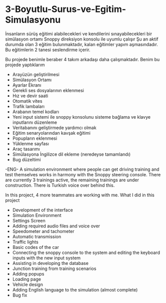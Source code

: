 # 3-Boyutlu-Surus-ve-Egitim-Simulasyonu
İnsanların sürüş eğitimi alabilecekleri ve kendilerini sınayabilecekleri bir simülasyon ortamı Snoppy direksiyon konsolu ile uyumlu çalışır Şu an aktif durumda olan 3 eğitim bulunmaktadır, kalan eğitimler yapım aşmasındadır. Bu eğitimlerin 2 tanesi seslendirme içerir.

Bu projede benimle beraber 4 takım arkadaşı daha çalışmaktadır. Benim bu projede yaptıklarım

- Arayüzün geliştirilmesi
- Simülasyon Ortamı
- Ayarlar Ekranı
- Gerekli ses dosyalarının eklenmesi
- Hız ve devir saati
- Otomatik vites
- Trafik lambaları
- Arabanın temel kodları
- Yeni input sistemi ile snoppy konsolunu sisteme bağlama ve klavye inputlarını düzenleme
- Veritabanını geliştirmede yardımcı olmak
- Eğitim senaryolarından kavşak eğitimi
- Popupların eklenmesi
- Yüklenme sayfası
- Araç tasarımı
- Simülasyona İngilizce dil ekleme (neredeyse tamamlandı)
- Bug düzeltimi

-ENG-
A simulation environment where people can get driving training and test themselves works in harmony with the Snoppy steering console. There are currently 3 trainings active, the remaining trainings are under construction. There is Turkish voice over behind this.

In this project, 4 more teammates are working with me. What I did in this project

- Development of the interface
- Simulation Environment
- Settings Screen
- Adding required audio files and voice over
- Speedometer and tachometer
- Automatic transmission
- Traffic lights
- Basic codes of the car
- Connecting the snoppy console to the system and editing the keyboard inputs with the new input system
- Assisting in developing the database
- Junction training from training scenarios
- Adding popups
- Loading page
- Vehicle design
- Adding English language to the simulation (almost complete)
- Bug fix
